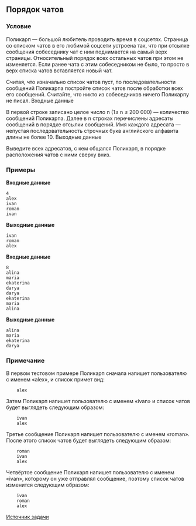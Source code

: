 ## Порядок чатов

### Условие 
Поликарп — большой любитель проводить время в соцсетях. Страница со списком чатов в его любимой соцсети устроена так, что при отсылке сообщения собеседнику чат с ним поднимается на самый верх страницы. Относительный порядок всех остальных чатов при этом не изменяется. Если ранее чата с этим собеседником не было, то просто в верх списка чатов вставляется новый чат.

Считая, что изначально список чатов пуст, по последовательности сообщений Поликарпа постройте список чатов после обработки всех его сообщений. Считайте, что никто из собеседников ничего Поликарпу не писал.
Входные данные

В первой строке записано целое число n (1≤ n ≤ 200 000) — количество сообщений Поликарпа. Далее в n строках перечислены адресаты сообщений в порядке отсылки сообщений. Имя каждого адресата — непустая последовательность строчных букв английского алфавита длины не более 10.
Выходные данные

Выведите всех адресатов, с кем общался Поликарп, в порядке расположения чатов с ними сверху вниз.

### Примеры

**Входные данные**
```
4
alex
ivan
roman
ivan
```

**Выходные данные**
```
ivan
roman
alex
```

**Входные данные**
```
8
alina
maria
ekaterina
darya
darya
ekaterina
maria
alina
```

**Выходные данные**
```
alina
maria
ekaterina
darya
```

### Примечание

В первом тестовом примере Поликарп сначала напишет пользователю с именем «alex», и список примет вид:
```
    alex 
```

Затем Поликарп напишет пользователю с именем «ivan» и список чатов будет выглядеть следующим образом:
```
    ivan
    alex 
```

Третье сообщение Поликарп напишет пользователю с именем «roman». После этого список чатов будет выглядеть следующим образом:
```
    roman
    ivan
    alex 
```

Четвёртое сообщение Поликарп напишет пользователю с именем «ivan», которому он уже отправлял сообщение, поэтому список чатов изменится следующим образом:
```
    ivan
    roman
    alex
```	

[Источник задачи](http://codeforces.com/problemset/problem/637/B)